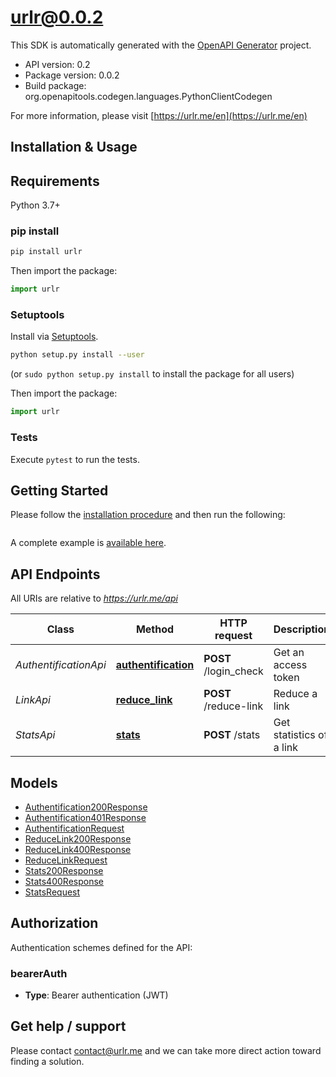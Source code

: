 # urlr@0.0.2

This SDK is automatically generated with the [OpenAPI Generator](https://openapi-generator.tech) project.

- API version: 0.2
- Package version: 0.0.2
- Build package: org.openapitools.codegen.languages.PythonClientCodegen

For more information, please visit [https://urlr.me/en](https://urlr.me/en)

## Installation & Usage

## Requirements

Python 3.7+

### pip install

```sh
pip install urlr
```

Then import the package:
```python
import urlr
```

### Setuptools

Install via [Setuptools](http://pypi.python.org/pypi/setuptools).

```sh
python setup.py install --user
```
(or `sudo python setup.py install` to install the package for all users)

Then import the package:
```python
import urlr
```

### Tests

Execute `pytest` to run the tests.

## Getting Started

Please follow the [installation procedure](#installation--usage) and then run the following:

```python
```

A complete example is [available here](examples/example1.py).

## API Endpoints

All URIs are relative to *https://urlr.me/api*

Class | Method | HTTP request | Description
------------ | ------------- | ------------- | -------------
*AuthentificationApi* | [**authentification**](docs/AuthentificationApi.md#authentification) | **POST** /login_check | Get an access token
*LinkApi* | [**reduce_link**](docs/LinkApi.md#reduce_link) | **POST** /reduce-link | Reduce a link
*StatsApi* | [**stats**](docs/StatsApi.md#stats) | **POST** /stats | Get statistics of a link


## Models

 - [Authentification200Response](docs/Authentification200Response.md)
 - [Authentification401Response](docs/Authentification401Response.md)
 - [AuthentificationRequest](docs/AuthentificationRequest.md)
 - [ReduceLink200Response](docs/ReduceLink200Response.md)
 - [ReduceLink400Response](docs/ReduceLink400Response.md)
 - [ReduceLinkRequest](docs/ReduceLinkRequest.md)
 - [Stats200Response](docs/Stats200Response.md)
 - [Stats400Response](docs/Stats400Response.md)
 - [StatsRequest](docs/StatsRequest.md)


<a id="documentation-for-authorization"></a>

## Authorization


Authentication schemes defined for the API:
<a id="bearerAuth"></a>
### bearerAuth

- **Type**: Bearer authentication (JWT)


## Get help / support

Please contact [contact@urlr.me](mailto:contact@urlr.me?subject=[GitHub]%urlr-python) and we can take more direct action toward finding a solution.
